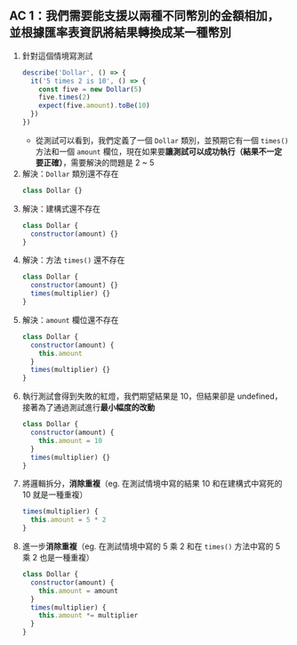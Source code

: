 ## AC 1：我們需要能支援以兩種不同幣別的金額相加，並根據匯率表資訊將結果轉換成某一種幣別
1. 針對這個情境寫測試
   ```js
   describe('Dollar', () => {
     it('5 times 2 is 10', () => {
       const five = new Dollar(5)
       five.times(2)
       expect(five.amount).toBe(10)
     })
   })
   ```
   - 從測試可以看到，我們定義了一個 `Dollar` 類別，並預期它有一個 `times()` 方法和一個 `amount` 欄位，現在如果要**讓測試可以成功執行（結果不一定要正確）**，需要解決的問題是 2 ~ 5
2. 解決：`Dollar` 類別還不存在
   ```js
   class Dollar {}
   ```
3. 解決：建構式還不存在
   ```js
   class Dollar {
     constructor(amount) {}
   }
   ```
4. 解決：方法 `times()` 還不存在
   ```js
   class Dollar {
     constructor(amount) {}
     times(multiplier) {}
   }
   ```
5. 解決：`amount` 欄位還不存在
   ```js
   class Dollar {
     constructor(amount) {
       this.amount
     }
     times(multiplier) {}
   }
   ```
6. 執行測試會得到失敗的紅燈，我們期望結果是 10，但結果卻是 undefined，接著為了通過測試進行**最小幅度的改動**
   ```js
   class Dollar {
     constructor(amount) {
       this.amount = 10
     }
     times(multiplier) {}
   }
   ```
7. 將邏輯拆分，**消除重複**（eg. 在測試情境中寫的結果 10 和在建構式中寫死的 10 就是一種重複）
   ```js
   times(multiplier) {
     this.amount = 5 * 2
   }
   ```
8. 進一步**消除重複**（eg. 在測試情境中寫的 5 乘 2 和在 `times()` 方法中寫的 5 乘 2 也是一種重複）
   ```js
   class Dollar {
     constructor(amount) {
       this.amount = amount
     }
     times(multiplier) {
       this.amount *= multiplier
     }
   }
   ```
